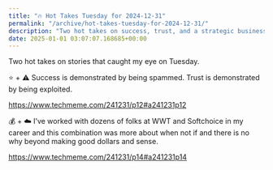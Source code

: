 ```yaml
---
title: "🔥 Hot Takes Tuesday for 2024-12-31"
permalink: "/archive/hot-takes-tuesday-for-2024-12-31/"
description: "Two hot takes on success, trust, and a strategic business partnership."
date: 2025-01-01 03:07:07.168685+00:00
---
```


<p>Two hot takes on stories that caught my eye on Tuesday.</p><p>⭐ + ⚠️ Success is demonstrated by being spammed. Trust is demonstrated by being exploited.</p><p><a target="_blank" rel="noopener noreferrer nofollow" href="https://www.techmeme.com/241231/p12#a241231p12">https://www.techmeme.com/241231/p12#a241231p12</a></p><p>💰 + ☁️ I’ve worked with dozens of folks at WWT and Softchoice in my career and this combination was more about when not if and there is no why beyond making good dollars and sense.</p><p><a target="_blank" rel="noopener noreferrer nofollow" href="https://www.techmeme.com/241231/p14#a241231p14">https://www.techmeme.com/241231/p14#a241231p14</a></p><p></p>